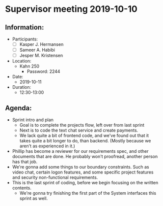 # Supervisor meeting 2019-10-10



## Information:

* Participants:
  * [ ] Kasper J. Hermansen
  * [ ] Sameer A. Habibi
  * [ ] Jesper M. Kristensen
* Location:
  * Kahn 250
    * Password: 2244
* Date:
  * 2019-10-11
* Duration:
  * 12:30-13:00

## Agenda:

* Sprint intro and plan
  * Goal is to complete the projects flow, left over from last sprint
  * Next is to code the text chat service and create payments.
  * We lack quite a bit of frontend code, and we've found out that it takes quite a bit longer to do, than backend. \(Mostly because we aren't as experienced in it.\)
* Phillip has become a reviewer for our requirements spec, and other documents that are done. He probably won't proofread, another person has that job.
* We're gonna add some things to our boundary constraints. Such as video chat, certain logon features, and some specific project features and security non-functional requirements.
* This is the last sprint of coding, before we begin focusing on the written contents.
  * We're gonna try finishing the first part of the System interfaces this sprint as well. 

